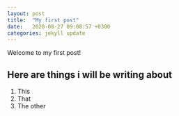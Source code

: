 ```yaml
---
layout: post
title:  "My first post"
date:   2020-08-27 09:08:57 +0300
categories: jekyll update
---
```

Welcome to my first post!

## Here are things i will be writing about
1. This
2. That
3. The other